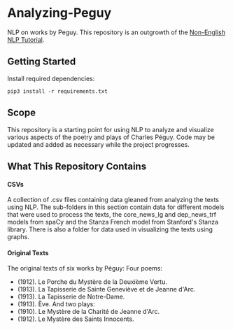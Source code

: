 # Analyzing-Peguy
NLP on works by Peguy. This repository is an outgrowth of the [Non-English NLP Tutorial](https://github.com/ian-nai/Non-English-NLP-Tutorial).

## Getting Started
Install required dependencies:

```
pip3 install -r requirements.txt
```
## Scope
This repository is a starting point for using NLP to analyze and visualize various aspects of the poetry and plays of Charles Péguy. Code may be updated and added as necessary while the project progresses.

## What This Repository Contains
#### CSVs
A collection of .csv files containing data gleaned from analyzing the texts using NLP. The sub-folders in this section contain data for different models that were used to process the texts, the core_news_lg and dep_news_trf models from spaCy and the Stanza French model from Stanford's Stanza library. There is also a folder for data used in visualizing the texts using graphs.

#### Original Texts
The original texts of six works by Péguy:
Four poems:
* (1912). Le Porche du Mystère de la Deuxième Vertu.
* (1913). La Tapisserie de Sainte Geneviève et de Jeanne d'Arc.
* (1913). La Tapisserie de Notre-Dame.
* (1913). Ève.
And two plays:
* (1910). Le Mystère de la Charité de Jeanne d'Arc.
* (1912). Le Mystère des Saints Innocents.
